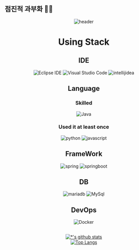 ## 점진적 과부화 🏋🏻

<!--
**Bryan051/Bryan051** is a ✨ _special_ ✨ repository because its `README.md` (this file) appears on your GitHub profile.

Here are some ideas to get you started:

- 🔭 I’m currently working on ...
- 🌱 I’m currently learning ...
- 👯 I’m looking to collaborate on ...
- 🤔 I’m looking for help with ...
- 💬 Ask me about ...
- 📫 How to reach me: ...
- 😄 Pronouns: ...
- ⚡ Fun fact: ...
-->


<div align="center">

![header](https://capsule-render.vercel.app/api?type=waving&color=random&height=150&section=header&text=Hello,%20World!&fontSize=70)<br>
# Using Stack
## IDE
![Eclipse IDE](https://img.shields.io/badge/Eclipse%20IDE-2C2255.svg?&style=for-the-badge&logo=Eclipse%20IDE&logoColor=white)
![Visual Studio Code](https://img.shields.io/badge/Visual%20Studio%20Code-007ACC.svg?&style=for-the-badge&logo=Visual%20Studio%20Code&logoColor=white)
![intellijidea](https://img.shields.io/badge/intellijidea-000000.svg?&style=for-the-badge&logo=intellijidea&logoColor=white)
## Language
### Skilled
![Java](https://img.shields.io/badge/java-%23ED8B00.svg?style=for-the-badge&logo=openjdk&logoColor=white)
### Used it at least once
![python](https://img.shields.io/badge/python-007396.svg?&style=for-the-badge&logo=python&logoColor=white)
![javascript](https://img.shields.io/badge/javascript-F7DF1E.svg?&style=for-the-badge&logo=javascript&logoColor=white)

## FrameWork
![spring](https://img.shields.io/badge/spring-6DB33F.svg?&style=for-the-badge&logo=spring&logoColor=white)
![springboot](https://img.shields.io/badge/springboot-6DB33F.svg?&style=for-the-badge&logo=springboot&logoColor=white)

## DB
![mariadb](https://img.shields.io/badge/mariadb-003545.svg?&style=for-the-badge&logo=mariadb&logoColor=white)
![MySql](https://img.shields.io/badge/MySql-4479A1.svg?&style=for-the-badge&logo=MySql&logoColor=white)

## DevOps
![Docker](https://img.shields.io/badge/Docker-24962D.svg?&style=for-the-badge&logo=Docker&logoColor=white)
## 

<!--
## Current Interest
#### <a href = "http://aladin.kr/p/cGVOm">Clean Code</a>
#### <a href = "http://aladin.kr/p/OL1D1">Modern Java</a>
-->
<div name="additionalbadge" display="inline">

[![*'s github stats](https://github-readme-stats.vercel.app/api?username=Bryan051)](https://github.com/Bryan051)<br>
[![Top Langs](https://github-readme-stats.vercel.app/api/top-langs/?username=Bryan051)](https://github.com/Bryan051/github-readme-stats)<br>

</div>
</div>
